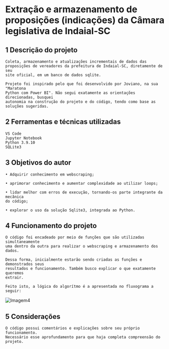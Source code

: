 # Extração e armazenamento de proposições (indicações) da Câmara legislativa de Indaial-SC


## 1 Descrição do projeto

	Coleta, armazenamento e atualizações incrementais de dados das
	proposições de vereadores da prefeitura de Indaial-SC, diretamente de seu
	site oficial, em um banco de dados sqlite.

	Projeto foi inspirado pelo que foi desenvolvido por Joviano, na sua "Maratona
	Python com Power BI". Não segui exatamente as orientações direcionadas, busquei
	autonomia na construção do projeto e do código, tendo como base as soluções sugeridas.

## 2 Ferramentas e técnicas utilizadas
	
	VS Code
	Jupyter Notebook
	Python 3.9.10
	SQLite3

## 3 Objetivos do autor

	• Adquirir conhecimento em webscraping;

	• aprimorar conhecimento e aumentar complexidade ao utilizar loops;

	• lidar melhor com erros de execução, tornando-os parte integrante da mecânica
	do código;

	• explorar o uso da solução Sqlite3, integrada ao Python.

## 4 Funcionamento do projeto

	O código foi encadeado por meio de funções que são utilizadas simultaneamente
	uma dentro da outra para realizar o webscraping e armazenamento dos dados.

	Dessa forma, inicialmente estarão sendo criadas as funções e demonstrados seus
	resultados e funcionamento. Também busco explicar o que exatamente queremos
	extrair.

	Feito isto, a lógica do algorítmo é a apresentada no fluxograma a seguir:

![Imagem4](https://user-images.githubusercontent.com/126031404/236710700-c6b967fa-c6a4-4778-898d-cadca8bd07e0.png)

## 5 Considerações

	O código possui comentários e explicações sobre seu próprio funcionamento.
	Necessário esse aprofundamento para que haja completa compreensão do projeto.
